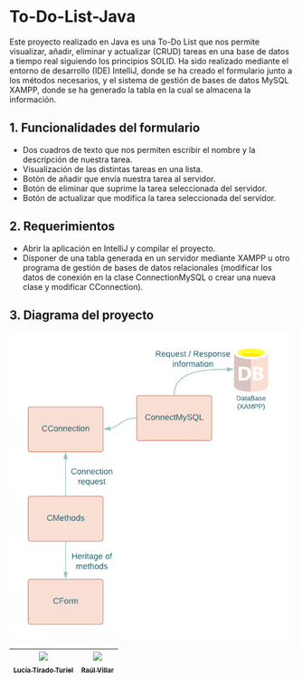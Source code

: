 # To-Do-List-Java

Este proyecto realizado en Java es una To-Do List que nos permite visualizar, añadir, eliminar y actualizar (CRUD) tareas en una base de datos a tiempo real siguiendo los principios SOLID. Ha sido realizado mediante el entorno de desarrollo (IDE) IntelliJ, donde se ha creado el formulario junto a los métodos necesarios, y el sistema de gestión de bases de datos MySQL XAMPP, donde se ha generado la tabla en la cual se almacena la información.

<h2>1. Funcionalidades del formulario</h2>
<ul>
<li>Dos cuadros de texto que nos permiten escribir el nombre y la descripción de nuestra tarea.</li>
<li>Visualización de las distintas tareas en una lista.</li>
<li>Botón de añadir que envía nuestra tarea al servidor.</li>
<li>Botón de eliminar que suprime la tarea seleccionada del servidor.</li>
<li>Botón de actualizar que modifica la tarea seleccionada del servidor.</li>
</ul>
<h2>2. Requerimientos</h2>
<ul>
<li>Abrir la aplicación en IntelliJ y compilar el proyecto.</li>
<li>Disponer de una tabla generada en un servidor mediante XAMPP u otro programa de gestión de bases de datos relacionales (modificar los datos de conexión en la clase ConnectionMySQL o crear una nueva clase y modificar CConnection).</li>
</ul>
<h2>3. Diagrama del proyecto</h2>

<img width="878" alt="Diagram of the proyect" src="https://github.com/RaulVillar/To-Do-List-Java/blob/main/Diagram/Diagrama%20CRUD%20(TDL).png">

| [<img src="https://avatars.githubusercontent.com/u/119947896?v=4" width=115><br><sub>Lucía Tirado Turiel</sub>](https://github.com/Luciatt)| [<img src="https://avatars.githubusercontent.com/u/119669918?v=4" width=115><br><sub>Raúl Villar</sub>](https://github.com/RaulVillar)|
| :---: | :---: | 
